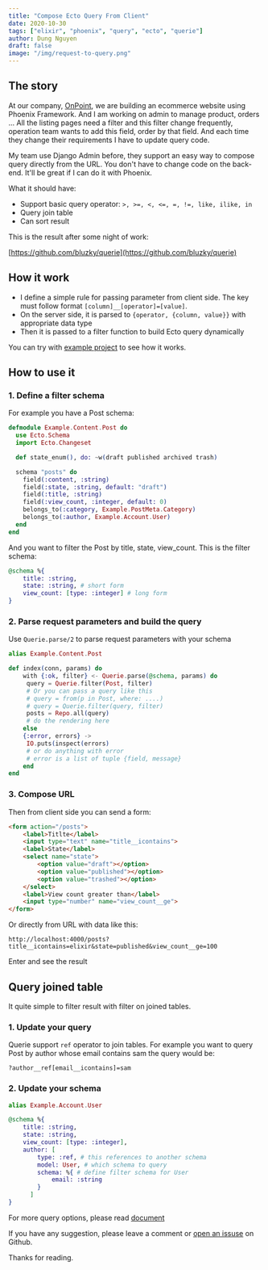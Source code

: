 ```yaml
---
title: "Compose Ecto Query From Client"
date: 2020-10-30
tags: ["elixir", "phoenix", "query", "ecto", "querie"]
author: Dung Nguyen
draft: false
image: "/img/request-to-query.png"
---
```

## The story
At our company, [OnPoint](https://www.onpoint.vn/), we are building an ecommerce website using Phoenix Framework. And I am working on admin to manage product, orders ... All the listing pages need a filter and this filter change frequently, operation team wants to add this field, order by that field. And each time they change their requirements I have to update query code.

My team use Django Admin before, they support an easy way to compose query directly from the URL. You don't have to change code on the back-end. It'll be great if I can do it with Phoenix. 

What it should have:
- Support basic query operator: `>, >=, <, <=, =, !=, like, ilike, in`
- Query join table
- Can sort result 

This is the result after some night of work:

[https://github.com/bluzky/querie](https://github.com/bluzky/querie)

## How it work
- I define a simple rule for passing parameter from client side. The key must follow format `[column]__[operator]=[value]`.
- On the server side, it is parsed to `{operator, {column, value}}` with appropriate data type
- Then it is passed to a filter function to build Ecto query dynamically

You can try with [example project](https://github.com/bluzky/querie/tree/main/example) to see how it works.

## How to use it

### 1. Define a filter schema
For example you have a Post schema:
```elixir
defmodule Example.Content.Post do
  use Ecto.Schema
  import Ecto.Changeset

  def state_enum(), do: ~w(draft published archived trash)

  schema "posts" do
    field(:content, :string)
    field(:state, :string, default: "draft")
    field(:title, :string)
    field(:view_count, :integer, default: 0)
    belongs_to(:category, Example.PostMeta.Category)
    belongs_to(:author, Example.Account.User)
  end
end
```

And you want to filter the Post by title, state, view_count. This is the filter schema:
```elixir
@schema %{
    title: :string,
    state: :string, # short form
    view_count: [type: :integer] # long form
}
```

### 2. Parse request parameters and build the query

Use `Querie.parse/2` to parse request parameters with your schema

```elixir
alias Example.Content.Post

def index(conn, params) do
    with {:ok, filter} <- Querie.parse(@schema, params) do
	 query = Querie.filter(Post, filter)
	 # Or you can pass a query like this
	 # query = from(p in Post, where: ....)
	 # query = Querie.filter(query, filter)
	 posts = Repo.all(query)
	 # do the rendering here
    else
    {:error, errors} ->
	 IO.puts(inspect(errors)
	 # or do anything with error
	 # error is a list of tuple {field, message}
    end
end
```

### 3. Compose URL
Then from client side you can send a form:

```html
<form action="/posts">
    <label>Titlte</label>
    <input type="text" name="title__icontains">
    <label>State</label>
    <select name="state">
        <option value="draft"></option>
        <option value="published"></option>
        <option value="trashed"></option>
    </select>
    <label>View count greater than</label>
    <input type="number" name="view_count__ge">
</form>
```

Or directly from URL with data like this:
```
http://localhost:4000/posts?title__icontains=elixir&state=published&view_count__ge=100
```

Enter and see the result

## Query joined table

It quite simple to filter result with filter on joined tables.

### 1. Update your query
Querie support `ref` operator to join tables.
For example you want to query Post by author whose email contains sam the query would be:

```
?author__ref[email__icontains]=sam
```

### 2. Update your schema

```elixir
alias Example.Account.User

@schema %{
    title: :string,
    state: :string,
    view_count: [type: :integer],
    author: [
		type: :ref, # this references to another schema
		model: User, # which schema to query
		schema: %{ # define filter schema for User
			email: :string
		}
	  ]
}
```

For more query options, please read [document](https://github.com/bluzky/querie)

If you have any suggestion, please leave a comment or [open an issuse](https://github.com/bluzky/querie/issues/new) on Github.

Thanks for reading.


